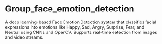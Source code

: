 # Group_face_emotion_detection
A deep learning-based Face Emotion Detection system that classifies facial expressions into emotions like Happy, Sad, Angry, Surprise, Fear, and Neutral using CNNs and OpenCV. Supports real-time detection from images and video streams.
